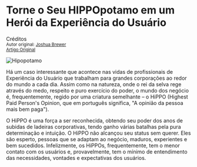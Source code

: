 Torne o Seu HIPPOpotamo em um Herói da Experiência do Usuário
=============================================================
Créditos<br/>
<small>Autor original: [Joshua Brewer](http://52weeksofux.com/)<br/>[Artigo Original](http://52weeksofux.com/post/800724037/turn-your-hippo-into-a-ux-hero)</small>

![Hipopotamo](http://media.tumblr.com/tumblr_l5ezku7ETW1qz7ace.jpg "Hipopotamo")

Há um caso interessante que acontece nas vidas de profissionais de Experiência do Usuário que trabalham para grandes corporações ao redor do mundo a cada dia. Assim como na natureza, onde o rei da selva rege através do medo, respeito e puro exercício do poder, o mundo dos negócio é, frequentemente, regido por uma criatura semelhante &ndash; o HiPPO (Highest Paid Person's Opinion, que em português significa, "A opinião da pessoa mais bem paga").

O HiPPO é uma força a ser reconhecida, obtendo seu poder dos anos de subidas de ladeiras corporativas, tendo ganho várias batalhas pela pura determinação e intuição. O HiPPO não alcançou seu status sem querer. Eles são esperto, pessoas que se adaptam ao negócio, maduros, experientes e bem sucedidos. Infelizmente, os HiPPOs, frequentemente, tem o menor contato com os usuários e, provavelmente, tem o mínimo de entendimento das necessidades, vontades e expectativas dos usuários.